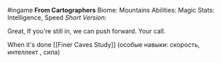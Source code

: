 #ingame 
**From Cartographers**
Biome: Mountains
Abilities: Magic
Stats: Intelligence, Speed
*Short Version:*

Great,
If you're still in, we can push forward. Your call.

When it's done
	[[Finer Caves Study]] (особые навыки: скорость, интеллект , сила)